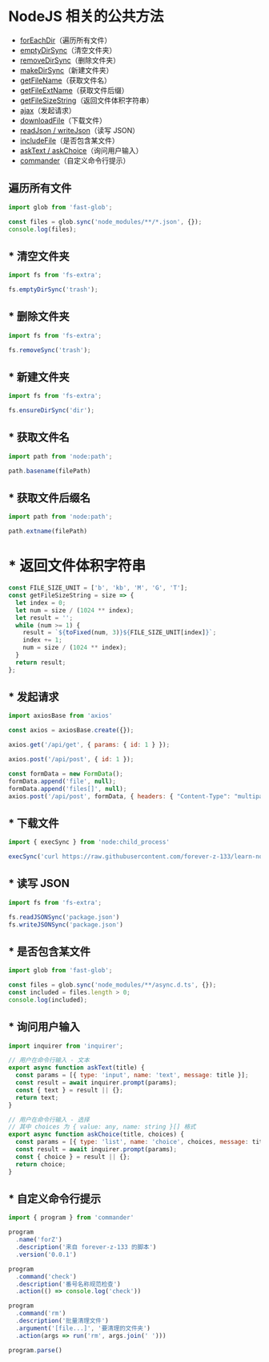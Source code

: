 # NodeJS 相关的公共方法

- [forEachDir](#-遍历所有文件)（遍历所有文件）
- [emptyDirSync](#-清空文件夹)（清空文件夹）
- [removeDirSync](#-删除文件夹)（删除文件夹）
- [makeDirSync](#-新建文件夹)（新建文件夹）
- [getFileName](#-获取文件名)（获取文件名）
- [getFileExtName](#-获取文件后缀)（获取文件后缀）
- [getFileSizeString](#-返回文件体积字符串)（返回文件体积字符串）
- [ajax](#-发起请求)（发起请求）
- [downloadFile](#-下载文件)（下载文件）
- [readJson / writeJson](#-读写-JSON)（读写 JSON）
- [includeFile](#-是否包含某文件)（是否包含某文件）
- [askText / askChoice](#-询问用户输入)（询问用户输入）
- [commander](#-自定义命令行提示)（自定义命令行提示）

## 遍历所有文件

```js
import glob from 'fast-glob';

const files = glob.sync('node_modules/**/*.json', {});
console.log(files);
```

## \* 清空文件夹

```js
import fs from 'fs-extra';

fs.emptyDirSync('trash');
```

## \* 删除文件夹

```js
import fs from 'fs-extra';

fs.removeSync('trash');
```

## \* 新建文件夹

```js
import fs from 'fs-extra';

fs.ensureDirSync('dir');
```

## \* 获取文件名

```js
import path from 'node:path';

path.basename(filePath)
```

## \* 获取文件后缀名

```js
import path from 'node:path';

path.extname(filePath)
```

# \* 返回文件体积字符串

```js
const FILE_SIZE_UNIT = ['b', 'kb', 'M', 'G', 'T'];
const getFileSizeString = size => {
  let index = 0;
  let num = size / (1024 ** index);
  let result = '';
  while (num >= 1) {
    result = `${toFixed(num, 3)}${FILE_SIZE_UNIT[index]}`;
    index += 1;
    num = size / (1024 ** index);
  }
  return result;
};
```

## \* 发起请求

```js
import axiosBase from 'axios'

const axios = axiosBase.create({});

axios.get('/api/get', { params: { id: 1 } });

axios.post('/api/post', { id: 1 });

const formData = new FormData();
formData.append('file', null);
formData.append('files[]', null);
axios.post('/api/post', formData, { headers: { "Content-Type": "multipart/form-data" }, });
```

## \* 下载文件

```js
import { execSync } from 'node:child_process'

execSync('curl https://raw.githubusercontent.com/forever-z-133/learn-node/refs/heads/master/test/youtube/index.mjs >> output.mjs')
```

## \* 读写 JSON

```js
import fs from 'fs-extra';

fs.readJSONSync('package.json')
fs.writeJSONSync('package.json')
```

## \* 是否包含某文件

```js
import glob from 'fast-glob';

const files = glob.sync('node_modules/**/async.d.ts', {});
const included = files.length > 0;
console.log(included);
```

## \* 询问用户输入
```js
import inquirer from 'inquirer';

// 用户在命令行输入 - 文本
export async function askText(title) {
  const params = [{ type: 'input', name: 'text', message: title }];
  const result = await inquirer.prompt(params);
  const { text } = result || {};
  return text;
}

// 用户在命令行输入 - 选择
// 其中 choices 为 { value: any, name: string }[] 格式
export async function askChoice(title, choices) {
  const params = [{ type: 'list', name: 'choice', choices, message: title }];
  const result = await inquirer.prompt(params);
  const { choice } = result || {};
  return choice;
}
```

## \* 自定义命令行提示

```js
import { program } from 'commander'

program
  .name('forZ')
  .description('来自 forever-z-133 的脚本')
  .version('0.0.1')

program
  .command('check')
  .description('番号名称规范检查')
  .action(() => console.log('check'))

program
  .command('rm')
  .description('批量清理文件')
  .argument('[file...]', '要清理的文件夹')
  .action(args => run('rm', args.join(' ')))

program.parse()
```
